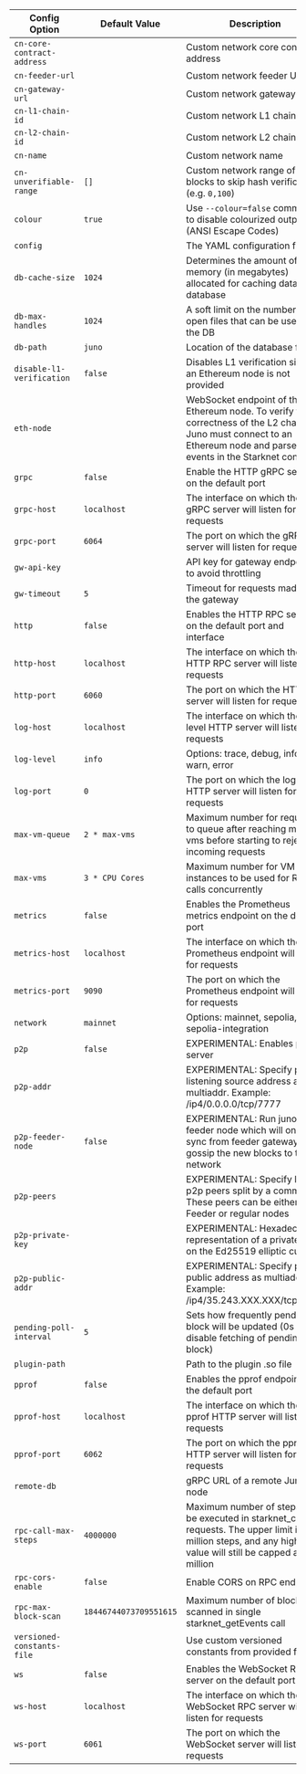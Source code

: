 <!-- This file is generated automatically. Any manual modifications will be overwritten. -->

| Config Option | Default Value | Description |
| - | - | - |
| `cn-core-contract-address` |  | Custom network core contract address |
| `cn-feeder-url` |  | Custom network feeder URL |
| `cn-gateway-url` |  | Custom network gateway URL |
| `cn-l1-chain-id` |  | Custom network L1 chain id |
| `cn-l2-chain-id` |  | Custom network L2 chain id |
| `cn-name` |  | Custom network name |
| `cn-unverifiable-range` | `[]` | Custom network range of blocks to skip hash verifications (e.g. `0,100`) |
| `colour` | `true` | Use `--colour=false` command to disable colourized outputs (ANSI Escape Codes) |
| `config` |  | The YAML configuration file |
| `db-cache-size` | `1024` | Determines the amount of memory (in megabytes) allocated for caching data in the database |
| `db-max-handles` | `1024` | A soft limit on the number of open files that can be used by the DB |
| `db-path` | `juno` | Location of the database files |
| `disable-l1-verification` | `false` | Disables L1 verification since an Ethereum node is not provided |
| `eth-node` |  | WebSocket endpoint of the Ethereum node. To verify the correctness of the L2 chain, Juno must connect to an Ethereum node and parse events in the Starknet contract |
| `grpc` | `false` | Enable the HTTP gRPC server on the default port |
| `grpc-host` | `localhost` | The interface on which the gRPC server will listen for requests |
| `grpc-port` | `6064` | The port on which the gRPC server will listen for requests |
| `gw-api-key` |  | API key for gateway endpoints to avoid throttling |
| `gw-timeout` | `5` | Timeout for requests made to the gateway |
| `http` | `false` | Enables the HTTP RPC server on the default port and interface |
| `http-host` | `localhost` | The interface on which the HTTP RPC server will listen for requests |
| `http-port` | `6060` | The port on which the HTTP server will listen for requests |
| `log-host` | `localhost` | The interface on which the log level HTTP server will listen for requests |
| `log-level` | `info` | Options: trace, debug, info, warn, error |
| `log-port` | `0` | The port on which the log level HTTP server will listen for requests |
| `max-vm-queue` | `2 * max-vms` | Maximum number for requests to queue after reaching max-vms before starting to reject incoming requests |
| `max-vms` | `3 * CPU Cores` | Maximum number for VM instances to be used for RPC calls concurrently |
| `metrics` | `false` | Enables the Prometheus metrics endpoint on the default port |
| `metrics-host` | `localhost` | The interface on which the Prometheus endpoint will listen for requests |
| `metrics-port` | `9090` | The port on which the Prometheus endpoint will listen for requests |
| `network` | `mainnet` | Options: mainnet, sepolia, sepolia-integration |
| `p2p` | `false` | EXPERIMENTAL: Enables p2p server |
| `p2p-addr` |  | EXPERIMENTAL: Specify p2p listening source address as multiaddr.  Example: /ip4/0.0.0.0/tcp/7777 |
| `p2p-feeder-node` | `false` | EXPERIMENTAL: Run juno as a feeder node which will only sync from feeder gateway and gossip the new blocks to the network |
| `p2p-peers` |  | EXPERIMENTAL: Specify list of p2p peers split by a comma. These peers can be either Feeder or regular nodes |
| `p2p-private-key` |  | EXPERIMENTAL: Hexadecimal representation of a private key on the Ed25519 elliptic curve |
| `p2p-public-addr` |  | EXPERIMENTAL: Specify p2p public address as multiaddr.  Example: /ip4/35.243.XXX.XXX/tcp/7777 |
| `pending-poll-interval` | `5` | Sets how frequently pending block will be updated (0s will disable fetching of pending block) |
| `plugin-path` |  | Path to the plugin .so file |
| `pprof` | `false` | Enables the pprof endpoint on the default port |
| `pprof-host` | `localhost` | The interface on which the pprof HTTP server will listen for requests |
| `pprof-port` | `6062` | The port on which the pprof HTTP server will listen for requests |
| `remote-db` |  | gRPC URL of a remote Juno node |
| `rpc-call-max-steps` | `4000000` | Maximum number of steps to be executed in starknet_call requests. The upper limit is 4 million steps, and any higher value will still be capped at 4 million |
| `rpc-cors-enable` | `false` | Enable CORS on RPC endpoints |
| `rpc-max-block-scan` | `18446744073709551615` | Maximum number of blocks scanned in single starknet_getEvents call |
| `versioned-constants-file` |  | Use custom versioned constants from provided file |
| `ws` | `false` | Enables the WebSocket RPC server on the default port |
| `ws-host` | `localhost` | The interface on which the WebSocket RPC server will listen for requests |
| `ws-port` | `6061` | The port on which the WebSocket server will listen for requests |